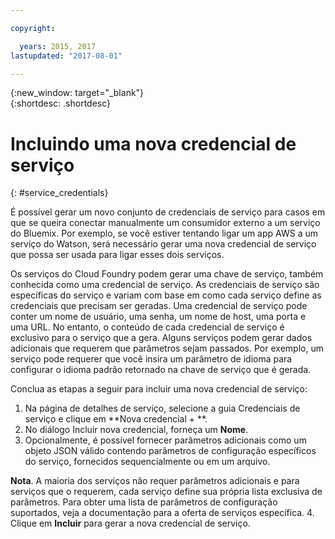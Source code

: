 ```yaml
---

copyright:

  years: 2015, 2017
lastupdated: "2017-08-01"

---
```


{:new_window: target="_blank"}  
{:shortdesc: .shortdesc}


# Incluindo uma nova credencial de serviço
{: #service_credentials}

É possível gerar um novo conjunto de credenciais de serviço para casos em que se queira conectar manualmente um consumidor externo a um serviço do Bluemix. Por exemplo, se você estiver tentando ligar um app AWS a um serviço do Watson, será necessário gerar uma nova credencial de serviço que possa ser usada para ligar esses dois serviços.

Os serviços do Cloud Foundry podem gerar uma chave de serviço, também conhecida como uma credencial de serviço. As credenciais de serviço são específicas do serviço e variam com base em como cada serviço define as credenciais que precisam ser geradas. Uma credencial de serviço pode conter um nome de usuário, uma senha, um nome de host, uma porta e uma URL. No entanto, o conteúdo de cada credencial de serviço é exclusivo para o serviço que a gera. Alguns serviços podem gerar dados adicionais que requerem que parâmetros sejam passados. Por exemplo, um serviço pode requerer que você insira um parâmetro de idioma para configurar o idioma padrão retornado na chave de serviço que é gerada. 

Conclua as etapas a seguir para incluir uma nova credencial de serviço:

1. Na página de detalhes de serviço, selecione a guia Credenciais de serviço e clique em **Nova credencial + **.
2. No diálogo Incluir nova credencial, forneça um **Nome**.
3. Opcionalmente, é possível fornecer parâmetros adicionais como um objeto JSON válido contendo parâmetros de configuração específicos do serviço, fornecidos sequencialmente ou em um arquivo.

  **Nota**. A maioria dos serviços não requer parâmetros adicionais e para serviços que o requerem, cada serviço define sua própria lista exclusiva de parâmetros. Para obter uma lista de parâmetros de configuração suportados, veja a documentação para a oferta de serviços específica.
4. Clique em **Incluir** para gerar a nova credencial de serviço.

